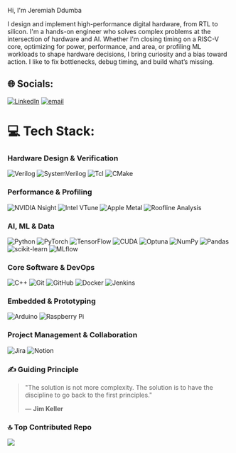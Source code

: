 Hi, I'm Jeremiah Ddumba

I design and implement high-performance digital hardware, from RTL to silicon.
I'm a hands-on engineer who solves complex problems at the intersection of hardware and AI. Whether I'm closing timing on a RISC-V core, optimizing for power, performance, and area, or profiling ML workloads to shape hardware decisions, I bring curiosity and a bias toward action.
I like to fix bottlenecks, debug timing, and build what’s missing.


## 🌐 Socials:
[![LinkedIn](https://img.shields.io/badge/LinkedIn-%230077B5.svg?logo=linkedin&logoColor=white)](https://linkedin.com/in/https://www.linkedin.com/in/jeremiah-ddumba) [![email](https://img.shields.io/badge/Email-D14836?logo=gmail&logoColor=white)](mailto:jsd5521@psu.edu) 

# 💻 Tech Stack:

### Hardware Design & Verification
![Verilog](https://img.shields.io/badge/Verilog-136D42?style=for-the-badge&logoColor=white) ![SystemVerilog](https://img.shields.io/badge/SystemVerilog-1E407C?style=for-the-badge&logoColor=white) ![Tcl](https://img.shields.io/badge/Tcl-00529B?style=for-the-badge&logoColor=white) ![CMake](https://img.shields.io/badge/CMake-%23008FBA.svg?style=for-the-badge&logo=cmake&logoColor=white)

### Performance & Profiling
![NVIDIA Nsight](https://img.shields.io/badge/NVIDIA_Nsight-76B900?style=for-the-badge&logo=nvidia&logoColor=white) ![Intel VTune](https://img.shields.io/badge/Intel_VTune-0071C5?style=for-the-badge&logo=intel&logoColor=white) ![Apple Metal](https://img.shields.io/badge/Apple%20Metal-000000?style=for-the-badge&logoColor=white) ![Roofline Analysis](https://img.shields.io/badge/Roofline%20Analysis-555555?style=for-the-badge&logoColor=white)

### AI, ML & Data
![Python](https://img.shields.io/badge/python-3670A0?style=for-the-badge&logo=python&logoColor=ffdd54) ![PyTorch](https://img.shields.io/badge/PyTorch-%23EE4C2C.svg?style=for-the-badge&logo=PyTorch&logoColor=white) ![TensorFlow](https://img.shields.io/badge/TensorFlow-%23FF6F00.svg?style=for-the-badge&logo=TensorFlow&logoColor=white) ![CUDA](https://img.shields.io/badge/cuda-000000.svg?style=for-the-badge&logo=nVIDIA&logoColor=green) ![Optuna](https://img.shields.io/badge/Optuna-1A2B63?style=for-the-badge&logoColor=white) ![NumPy](https://img.shields.io/badge/numpy-%23013243.svg?style=for-the-badge&logo=numpy&logoColor=white) ![Pandas](https://img.shields.io/badge/pandas-%23150458.svg?style=for-the-badge&logo=pandas&logoColor=white) ![scikit-learn](https://img.shields.io/badge/scikit--learn-%23F7931E.svg?style=for-the-badge&logo=scikit-learn&logoColor=white) ![MLflow](https://img.shields.io/badge/mlflow-%23d9ead3.svg?style=for-the-badge&logo=mlflow&logoColor=blue)

### Core Software & DevOps
![C++](https://img.shields.io/badge/c++-%2300599C.svg?style=for-the-badge&logo=c%2B%2B&logoColor=white) ![Git](https://img.shields.io/badge/git-%23F05033.svg?style=for-the-badge&logo=git&logoColor=white) ![GitHub](https://img.shields.io/badge/github-%23121011.svg?style=for-the-badge&logo=github&logoColor=white) ![Docker](https://img.shields.io/badge/docker-%230db7ed.svg?style=for-the-badge&logo=docker&logoColor=white) ![Jenkins](https://img.shields.io/badge/jenkins-%232C5263.svg?style=for-the-badge&logo=jenkins&logoColor=white)

### Embedded & Prototyping
![Arduino](https://img.shields.io/badge/-Arduino-00979D?style=for-the-badge&logo=Arduino&logoColor=white) ![Raspberry Pi](https://img.shields.io/badge/-Raspberry_Pi-C51A4A?style=for-the-badge&logo=Raspberry-Pi)

### Project Management & Collaboration
![Jira](https://img.shields.io/badge/jira-%230A0FFF.svg?style=for-the-badge&logo=jira&logoColor=white) ![Notion](https://img.shields.io/badge/Notion-%23000000.svg?style=for-the-badge&logo=notion&logoColor=white)

### ✍️ Guiding Principle

> "The solution is not more complexity. The solution is to have the discipline to go back to the first principles."
>
> — **Jim Keller**

### 🔝 Top Contributed Repo
![](https://github-contributor-stats.vercel.app/api?username=jeremiah781&limit=5&theme=aura_dark&combine_all_yearly_contributions=true)

<!-- Proudly created with GPRM ( https://gprm.itsvg.in ) -->
